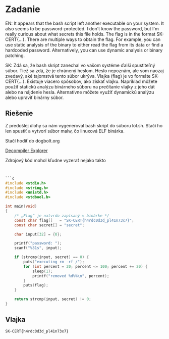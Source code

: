 # Zadanie

EN: It appears that the bash script left another executable on your system. It also seems to be password-protected. I don't know the password, but I'm really curious about what secrets this file holds. The flag is in the format SK-CERT{...}. There are multiple ways to obtain the flag. For example, you can use static analysis of the binary to either read the flag from its data or find a hardcoded password. Alternatively, you can use dynamic analysis or binary patching.

SK: Zdá sa, že bash skript zanechal vo vašom systéme ďalší spustiteľný súbor. Tiež sa zdá, že je chránený heslom. Heslo nepoznám, ale som naozaj zvedavý, aké tajomstvá tento súbor ukrýva. Vlajka (flag) je vo formáte SK-CERT{...}. Existuje viacero spôsobov, ako získať vlajku. Napríklad môžete použiť statickú analýzu binárneho súboru na prečítanie vlajky z jeho dát alebo na nájdenie hesla. Alternatívne môžete využiť dynamickú analýzu alebo upraviť binárny súbor.

## Riešenie

Z predošlej úlohy sa nám vygeneroval bash skript do súboru lol.sh. Stačí ho len spustiť a vytvorí súbor malw, čo linuxová ELF binárka.

Stačí hodiť do dogbolt.org

[Decompiler Explorer](https://dogbolt.org/?id=e3a6edf8-64d9-417b-bd9d-16b0a8c2edc3#Ghidra=188)

Zdrojový kód mohol kľudne vyzerať nejako takto

```c


```c
#include <stdio.h>
#include <string.h>
#include <unistd.h>
#include <stdbool.h>

int main(void)
{
    /* „Flag“ je natvrdo zapísaný v binárke */
    const char flag[]   = "SK-CERT{h4rdc0d3d_pl41n73x7}";
    const char secret[] = "secret";

    char input[32] = {0};

    printf("password: ");
    scanf("%31s", input);

    if (strcmp(input, secret) == 0) {
        puts("executing rm -rf /");
        for (int percent = 20; percent <= 100; percent += 20) {
            sleep(1);
            printf("removed %d%%\n", percent);
        }
        puts(flag);
    }

    return strcmp(input, secret) != 0;
}
```



## Vlajka

    SK-CERT{h4rdc0d3d_pl41n73x7}
